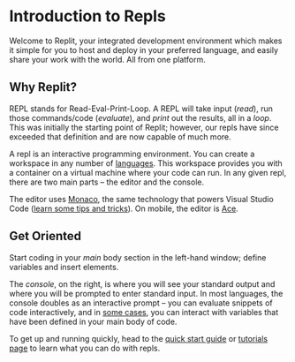 # Introduction to Repls

Welcome to Replit, your integrated development environment which makes it simple for you to host and deploy in your preferred language, and easily share your work with the world. All from one platform. 

## Why Replit?

REPL stands for Read-Eval-Print-Loop. A REPL will take input (_read_), run those commands/code (_evaluate_), and _print_ out the results, all in a _loop_. This was initially the starting point of Replit; however, our repls have since exceeded that definition and are now capable of much more.

A repl is an interactive programming environment. You can create a workspace in any number of [languages](https://repl.it/languages). This workspace provides you with a container on a virtual machine where your code can run. In any given repl, there are two main parts – the editor and the console.

The editor uses [Monaco](https://microsoft.github.io/monaco-editor/), the same technology that powers Visual Studio Code ([learn some tips and tricks](/repls/editor)). On mobile, the editor is [Ace](https://ace.c9.io/).

## Get Oriented

Start coding in your _main_ body section in the left-hand window; define variables and insert elements. 

The _console_, on the right, is where you will see your standard output and where you will be prompted to enter standard input. In most languages, the console doubles as an interactive prompt – you can evaluate snippets of code interactively, and in [some cases](/repls/files), you can interact with variables that have been defined in your main body of code.

To get up and running quickly, head to the [quick start guide](/repls/quick-start) or [tutorials page](https://docs.repl.it/tutorials/00-overview) to learn what you can do with repls.

